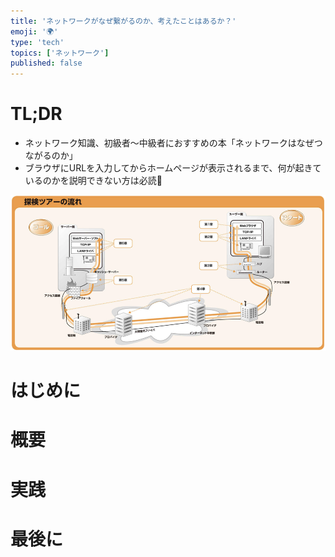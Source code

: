 ```yaml
---
title: 'ネットワークがなぜ繋がるのか、考えたことはあるか？'
emoji: '🌍'
type: 'tech'
topics: ['ネットワーク']
published: false
---
```


# TL;DR

- ネットワーク知識、初級者〜中級者におすすめの本「ネットワークはなぜつながるのか」
- ブラウザにURLを入力してからホームページが表示されるまで、何が起きているのかを説明できない方は必読👀

![tour](/images/why_are_networks_connected/tour.png)

# はじめに

# 概要

# 実践

# 最後に
